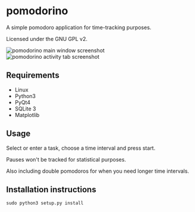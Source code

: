 pomodorino
==========

A simple pomodoro application for time-tracking purposes.

Licensed under the GNU GPL v2.

![pomodorino main window screenshot](https://i.imgur.com/jjX8PLo.png)
![pomodorino activity tab screenshot](https://i.imgur.com/WzXvFMP.png)

## Requirements
* Linux
* Python3
* PyQt4
* SQLite 3
* Matplotlib

## Usage
Select or enter a task, choose a time interval and press start.

Pauses won't be tracked for statistical purposes.

Also including double pomodoros for when you need longer time intervals.


## Installation instructions
    sudo python3 setup.py install 
